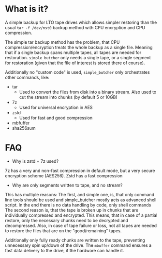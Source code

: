 # What is it?

A simple backup for LTO tape drives which allows simpler restoring than the usual `tar -f /dev/nst0` backup method with CPU encryption and CPU compression.

The simple tar backup method has the problem, that CPU compression/encryption treats the whole backup as a single file. Meaning that if a single backup spans multiple tapes, all tapes are needed for restoration.
`simple_butcher` only needs a single tape, or a single segment for restoration (given that the file of interest is stored there of course).

Additionally no "custom code" is used, `simple_butcher` only orchestrates other commands, like:

* tar
  * Used to convert the files from disk into a binary stream. Also used to cut the stream into chunks (by default 5 or 10GB)
* 7z
  * Used for universal encryption in AES
* zstd
  * Used for fast and good compression 
* mbfuffer
* sha256sum

# FAQ

* Why is zstd + 7z used?

7z has a very and non-fast compression in default mode, but a very secure encryption scheme (AES256). Zstd has a fast compression

* Why are only segments written to tape, and no stream?

This has multiple reasons: The first, and simple one, is, that only command line tools should be used and simple_butcher mostly acts as advanced shell script. 
In the end there is no data handling by code, only shell commands
The second reason is, that the tape is broken up in chunks that are individually compressed and encrypted. This means, that in case of a partial restore, only 
the necessary chunks need to be decrypted and decompressed. Also, in case of tape failure or loss, not all tapes are needed to restore the files that are on the "good/remaining" tapes.

Additionally only fully ready chunks are written to the tape, preventing unnecessary spin up/down of the drive. The `mbuffer` command ensures 
a fast data delivery to the drive, if the hardware can handle it.
